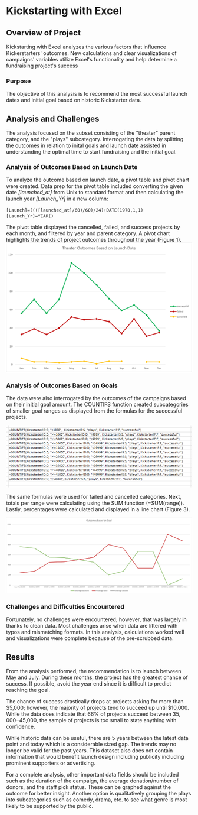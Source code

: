 # Kickstarting with Excel

## Overview of Project
Kickstarting with Excel analyzes the various factors that influence Kickerstarters' outcomes. New calculations and clear visualizations of campaigns' variables utilize Excel's functionality and help determine a fundraising project's success

### Purpose
The objective of this analysis is to recommend the most successful launch dates and initial goal based on historic Kickstarter data. 

## Analysis and Challenges
The analysis focused on the subset consisting of the "theater" parent category, and the "plays" subcategory. Interrogating the data by splitting the outcomes in relation to inital goals and launch date assisted in understanding the optimal time to start fundraising and the initial goal.    

### Analysis of Outcomes Based on Launch Date
To analyze the outcome based on launch date, a pivot table and pivot chart were created. Data prep for the pivot table included converting the given date _[launched_at]_ from Unix to standard format and then calculating the launch year _[Launch_Yr]_ in a new column:

```
[Launch]=((([launched_at]/60)/60)/24)+DATE(1970,1,1)
[Launch_Yr]=YEAR()
```

The pivot table displayed the cancelled, failed, and success projects by each month, and filtered by year and parent category. A pivot chart highlights the trends of project outcomes throughout the year (Figure 1).  
![Theater Outcomes vs Launch Date](/Resources/Theater_Outcomes_vs_Launch.png)

### Analysis of Outcomes Based on Goals
The data were also interrogated by the outcomes of the campaigns based on their initial goal amount. The COUNTIFS function created subcategories of smaller goal ranges as displayed from the formulas for the successful projects. 

![Figure 2: COUNTIFS Formulas for Successful Projects](Resources/COUNTIFS_formulas_success.png)

The same formulas were used for failed and cancelled categories.  Next, totals per range were calculating using the SUM function (=SUM(range)). Lastly, percentages were calculated and displayed in a line chart (Figure 3). 

![Figure 3: Theater Outcomes vs Goals](/Resources/Outcomes_vs_Goals.png)

### Challenges and Difficulties Encountered
Fortunately, no challenges were encountered; however, that was largely in thanks to clean data.  Most challenges arise when data are littered with typos and mismatching formats. In this analysis, calculations worked well and visualizations were complete because of the pre-scrubbed data. 

## Results

From the analysis performed, the recommendation is to launch between May and July. During these months, the project has the greatest chance of success. If possible, avoid the year end since it is difficult to predict reaching the goal. 

The chance of success drastically drops at projects asking for more than $5,000; however, the majority of projects tend to succeed up until $10,000.  While the data does indicate that 66% of projects succeed between $35,000-$45,000, the sample of projects is too small to state anything with confidence. 

While historic data can be useful, there are 5 years between the latest data point and today which is a considerable sized gap. The trends may no longer be valid for the past years. This dataset also does not contain information that would benefit launch design including publicity including prominent supporters or advertising. 

For a complete analysis, other important data fields should be included such as the duration of the campaign, the average donation/number of donors, and the staff pick status.  These can be graphed against the outcome for better insight. Another option is qualitatively grouping the plays into subcategories such as comedy, drama, etc. to see what genre is most likely to be supported by the public. 
